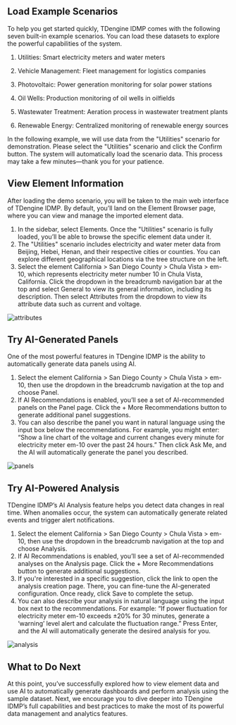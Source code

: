 ## Load Example Scenarios

To help you get started quickly, TDengine IDMP comes with the following seven built-in example scenarios. You can load these datasets to explore the powerful capabilities of the system.

1. Utilities: Smart electricity meters and water meters

1. Vehicle Management: Fleet management for logistics companies
1. Photovoltaic: Power generation monitoring for solar power stations
1. Oil Wells: Production monitoring of oil wells in oilfields
1. Wastewater Treatment: Aeration process in wastewater treatment plants
1. Renewable Energy: Centralized monitoring of renewable energy sources

In the following example, we will use data from the "Utilities" scenario for demonstration. Please select the "Utilities" scenario and click the Confirm button. The system will automatically load the scenario data. This process may take a few minutes—thank you for your patience.

## View Element Information

After loading the demo scenario, you will be taken to the main web interface of TDengine IDMP. By default, you’ll land on the Element Browser page, where you can view and manage the imported element data.

1. In the sidebar, select Elements. Once the "Utilities" scenario is fully loaded, you’ll be able to browse the specific element data under it.
1. The "Utilities" scenario includes electricity and water meter data from Beijing, Hebei, Henan, and their respective cities or counties. You can explore different geographical locations via the tree structure on the left.
1. Select the element California > San Diego County > Chula Vista > em-10, which represents electricity meter number 10 in Chula Vista, California. Click the dropdown in the breadcrumb navigation bar at the top and select General to view its general information, including its description. Then select Attributes from the dropdown to view its attribute data such as current and voltage.

![attributes](/docs-img/get-started/attributes.png)

## Try AI-Generated Panels

One of the most powerful features in TDengine IDMP is the ability to automatically generate data panels using AI.

1. Select the element California > San Diego County > Chula Vista > em-10, then use the dropdown in the breadcrumb navigation at the top and choose Panel.
1. If AI Recommendations is enabled, you’ll see a set of AI-recommended panels on the Panel page. Click the + More Recommendations button to generate additional panel suggestions.
1. You can also describe the panel you want in natural language using the input box below the recommendations. For example, you might enter: “Show a line chart of the voltage and current changes every minute for electricity meter em-10 over the past 24 hours.” Then click Ask Me, and the AI will automatically generate the panel you described.

![panels](/docs-img/get-started/panels.png)

## Try AI-Powered Analysis

TDengine IDMP’s AI Analysis feature helps you detect data changes in real time. When anomalies occur, the system can automatically generate related events and trigger alert notifications.

1. Select the element California > San Diego County > Chula Vista > em-10, then use the dropdown in the breadcrumb navigation at the top and choose Analysis.
1. If AI Recommendations is enabled, you’ll see a set of AI-recommended analyses on the Analysis page. Click the + More Recommendations button to generate additional suggestions.
1. If you're interested in a specific suggestion, click the link to open the analysis creation page. There, you can fine-tune the AI-generated configuration. Once ready, click Save to complete the setup.
1. You can also describe your analysis in natural language using the input box next to the recommendations.
   For example: “If power fluctuation for electricity meter em-10 exceeds ±20% for 30 minutes, generate a ‘warning’ level alert and calculate the fluctuation range.” Press Enter, and the AI will automatically generate the desired analysis for you.

![analysis](/docs-img/get-started/analysis.png)

## What to Do Next

At this point, you’ve successfully explored how to view element data and use AI to automatically generate dashboards and perform analysis using the sample dataset. Next, we encourage you to dive deeper into TDengine IDMP’s full capabilities and best practices to make the most of its powerful data management and analytics features.

